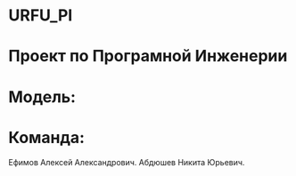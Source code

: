 # URFU_PI

# Проект по Програмной Инженерии

# Модель:

# Команда:

Ефимов Алексей Александрович.
Абдюшев Никита Юрьевич.


